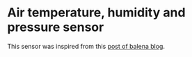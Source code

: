 # Air temperature, humidity and pressure sensor

This sensor was inspired from this <a href="https://www.balena.io/blog/build-a-simple-solar-powered-weather-station-with-lora-the-things-network/">post of balena blog</a>.<br>
